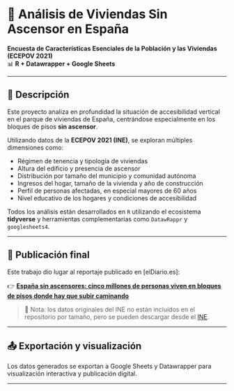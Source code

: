 # 🏢 Análisis de Viviendas Sin Ascensor en España  
**Encuesta de Características Esenciales de la Población y las Viviendas (ECEPOV 2021)**  
📊 **R + Datawrapper + Google Sheets**  

---

## 📌 Descripción

Este proyecto analiza en profundidad la situación de accesibilidad vertical en el parque de viviendas de España, centrándose especialmente en los bloques de pisos **sin ascensor**.

Utilizando datos de la **ECEPOV 2021 (INE)**, se exploran múltiples dimensiones como:

- Régimen de tenencia y tipología de viviendas
- Altura del edificio y presencia de ascensor
- Distribución por tamaño del municipio y comunidad autónoma
- Ingresos del hogar, tamaño de la vivienda y año de construcción
- Perfil de personas afectadas, en especial mayores de 60 años
- Nivel educativo de los hogares y condiciones de accesibilidad

Todos los análisis están desarrollados en `R` utilizando el ecosistema **tidyverse** y herramientas complementarias como `DatawRappr` y `googlesheets4`.

---

## 📰 Publicación final

Este trabajo dio lugar al reportaje publicado en [elDiario.es]:

👉 **[España sin ascensores: cinco millones de personas viven en bloques de pisos donde hay que subir caminando](https://www.eldiario.es/sociedad/espana-ascensores-cinco-millones-personas-viven-bloques-pisos-subir-caminando_1_10470011.html)**

> 🔐 Nota: los datos originales del INE no están incluidos en el repositorio por tamaño, pero se pueden descargar desde el [INE](https://www.ine.es/).

---

## 📤 Exportación y visualización

Los datos generados se exportan a Google Sheets y Datawrapper para visualización interactiva y publicación digital.

---

